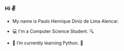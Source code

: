 
<!--
**pauloh-alc/pauloh-alc** is a ✨ _special_ ✨ repository because its `README.md` (this file) appears on your GitHub profile.

Here are some ideas to get you started:

- 🔭 I’m currently working on ...
- 🌱 I’m currently learning ...
- 👯 I’m looking to collaborate on ...
- 🤔 I’m looking for help with ...
- 💬 Ask me about ...
- 📫 How to reach me: ...
- 😄 Pronouns: ...
- ⚡ Fun fact: ...
-->

### Hi :v: 

- My name is Paulo Henrique Diniz de Lima Alencar.

- :computer: I'm a Computer Science Student. :mag:
- 🌱 I’m currently learning Python. :snake:

